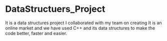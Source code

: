 # DataStructuers_Project
It is a data structures project I collaborated with my team on creating
It is an online market and we have used C++ and its data structures to make the code better, faster and easier.
